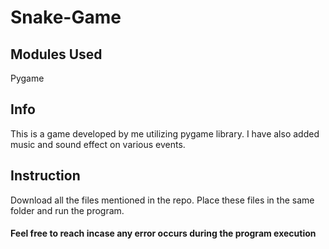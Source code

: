 # Snake-Game
## Modules Used
Pygame
## Info
This is a game developed by me utilizing pygame library. I have also added music and sound effect on various events.
## Instruction 
Download all the files mentioned in the repo. Place these files in the same folder and run the program.
#### Feel free to reach incase any error occurs during the program execution


